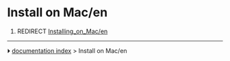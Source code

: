 # Install on Mac/en
1.  REDIRECT [Installing_on_Mac/en](Installing_on_Mac/en.md)



---
⏵ [documentation index](../README.md) > Install on Mac/en
